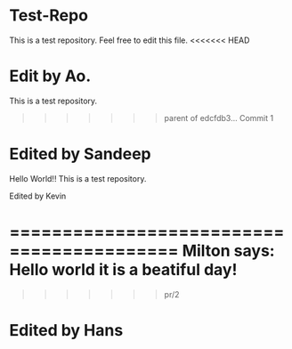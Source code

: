 Test-Repo
=========

This is a test repository. Feel free to edit this file.
<<<<<<< HEAD

Edit by Ao.
=======
This is a test repository.
>>>>>>> parent of edcfdb3... Commit 1


Edited by Sandeep
===========
Hello World!!
This is a test repository.

Edited by Kevin


==========================================
Milton says: Hello world it is a beatiful day!
=======
>>>>>>> pr/2

Edited by Hans
=========================================
>>>>>>>>>>>>
